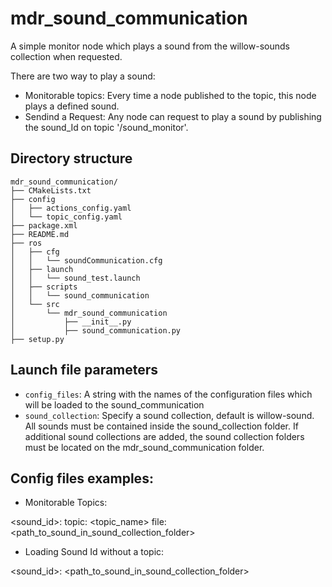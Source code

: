 # mdr_sound_communication

A simple monitor node which plays a sound from the willow-sounds collection when requested.

There are two way to play a sound:

* Monitorable topics: Every time a node published to the topic, this node plays a defined sound.
* Sendind a Request: Any node can request to play a sound by publishing the sound_Id on topic '/sound_monitor'.


## Directory structure

```
mdr_sound_communication/
├── CMakeLists.txt
├── config
│   ├── actions_config.yaml
│   └── topic_config.yaml
├── package.xml
├── README.md
├── ros
│   ├── cfg
│   │   └── soundCommunication.cfg
│   ├── launch
│   │   └── sound_test.launch
│   ├── scripts
│   │   └── sound_communication
│   └── src
│       └── mdr_sound_communication
│           ├── __init__.py
│           ├── sound_communication.py
├── setup.py
```

## Launch file parameters

* ``config_files``: A string with the names of the configuration files which will be loaded to the sound_communication
* ``sound_collection``: Specify a sound collection, default is willow-sound. All sounds must be contained inside the sound_collection folder. If additional sound collections are added, the sound collection folders must be located on the mdr_sound_communication folder.

## Config files examples:

* Monitorable Topics:

<sound_id>:
  topic: <topic_name>
  file: <path_to_sound_in_sound_collection_folder>

* Loading Sound Id without a topic:

<sound_id>: <path_to_sound_in_sound_collection_folder>
